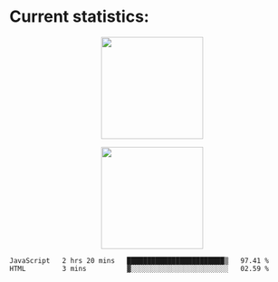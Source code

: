 
  # Current statistics:


<p align="center">
  <img height="180em" align="center" src="https://github-readme-stats.vercel.app/api?username=KZvilla&show_icons=true&hide_border=true&count_private=true&include_all_commits=true&theme=blue-green" /> 
</p>
<p align="center">
  <img height="180em"src="https://github-readme-stats.vercel.app/api/top-langs/?username=kzvilla" />
</p>

<p align="center">
</p>

<!--START_SECTION:waka-->

```text
JavaScript   2 hrs 20 mins   ████████████████████████▒   97.41 %
HTML         3 mins          ▓░░░░░░░░░░░░░░░░░░░░░░░░   02.59 %
```

<!--END_SECTION:waka-->
